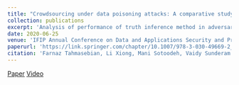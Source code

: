 ```yaml
---
title: "Crowdsourcing under data poisoning attacks: A comparative study"
collection: publications
excerpt: 'Analysis of performance of truth inference method in adversarial settings'
date: 2020-06-25
venue: 'IFIP Annual Conference on Data and Applications Security and Privacy 2020'
paperurl: 'https://link.springer.com/chapter/10.1007/978-3-030-49669-2_18'
citation: 'Farnaz Tahmasebian, Li Xiong, Mani Sotoodeh, Vaidy Sunderam  &quot; Crowdsourcing under data poisoning attacks: A comparative study&quot;<i>IFIP Annual Conference on Data and Applications Security and Privacy 2020</i>.'
---
```

[Paper](http://manisci.github.io/files/crowd_paper.pdf)
[Video](https://www.youtube.com/watch?v=cqqUgHfbTVA)
